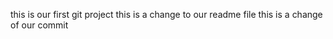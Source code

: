 this is our first git project 
this is a change to our readme file 
this is a change of our commit 
